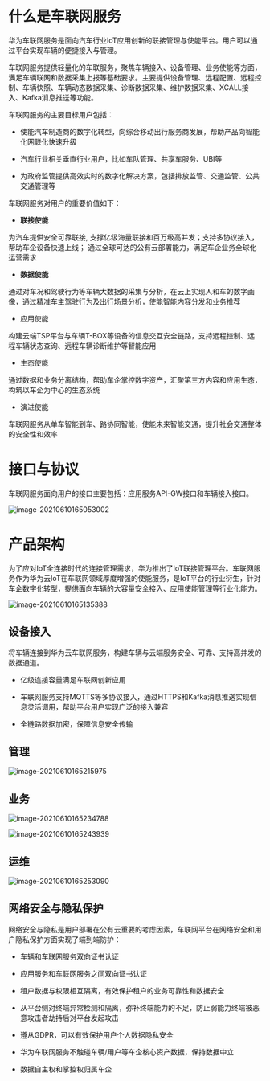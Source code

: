 # 什么是车联网服务

华为车联网服务是面向汽车行业IoT应用创新的联接管理与使能平台。用户可以通过平台实现车辆的便捷接入与管理。

车联网服务提供轻量化的车联服务，聚焦车辆接入、设备管理、业务使能等方面，满足车辆联网和数据采集上报等基础要求。主要提供设备管理、远程配置、远程控制、车辆快照、车辆动态数据采集、诊断数据采集、维护数据采集、XCALL接入、Kafka消息推送等功能。

车联网服务的主要目标用户包括：

- 使能汽车制造商的数字化转型，向综合移动出行服务商发展，帮助产品向智能化网联化快速升级

- 汽车行业相关垂直行业用户，比如车队管理、共享车服务、UBI等 

- 为政府监管提供高效实时的数字化解决方案，包括排放监管、交通监管、公共交通管理等

车联网服务对用户的重要价值如下：

- **联接使能**

为汽车提供安全可靠联接, 支撑亿级海量联接和百万级高并发；支持多协议接入，帮助车企设备快速上线； 通过全球可达的公有云部署能力，满足车企业务全球化运营需求

- **数据使能**

通过对车况和驾驶行为等车辆大数据的采集与分析，在云上实现人和车的数字画像，通过精准车主驾驶行为及出行场景分析，使能智能内容分发和业务推荐

- 应用使能

构建云端TSP平台与车辆T-BOX等设备的信息交互安全链路，支持远程控制、远程车辆状态查询、远程车辆诊断维护等智能应用

- 生态使能

通过数据和业务分离结构，帮助车企掌控数字资产，汇聚第三方内容和应用生态，构筑以车企为中心的生态系统

- 演进使能

车联网服务从单车智能到车、路协同智能，使能未来智能交通，提升社会交通整体的安全性和效率

# 接口与协议

车联网服务面向用户的接口主要包括：应用服务API-GW接口和车辆接入接口。

![image-20210610165053002](https://gitee.com/AiShiYuShiJiePingXing/img/raw/master/img/image-20210610165053002.png)

# 产品架构

为了应对IoT全连接时代的连接管理需求，华为推出了IoT联接管理平台。车联网服务作为华为云IoT在车联网领域厚度增强的使能服务，是IoT平台的行业衍生，针对车企数字化转型，提供面向车辆的大容量安全接入、应用使能管理等行业化能力。

![image-20210610165135388](https://gitee.com/AiShiYuShiJiePingXing/img/raw/master/img/image-20210610165135388.png)

## 设备接入

将车辆连接到华为云车联网服务，构建车辆与云端服务安全、可靠、支持高并发的数据通道。

- 亿级连接容量满足车联网创新应用

- 车联网服务支持MQTTS等多协议接入，通过HTTPS和Kafka消息推送实现信息灵活调用，帮助平台用户实现广泛的接入兼容

- 全链路数据加密，保障信息安全传输

## 管理

![image-20210610165215975](https://gitee.com/AiShiYuShiJiePingXing/img/raw/master/img/image-20210610165215975.png)

## 业务

![image-20210610165234788](https://gitee.com/AiShiYuShiJiePingXing/img/raw/master/img/image-20210610165234788.png)

![image-20210610165243939](https://gitee.com/AiShiYuShiJiePingXing/img/raw/master/img/image-20210610165243939.png)

## 运维

![image-20210610165253090](https://gitee.com/AiShiYuShiJiePingXing/img/raw/master/img/image-20210610165253090.png)

## 网络安全与隐私保护

网络安全与隐私是用户部署在公有云重要的考虑因素，车联网平台在网络安全和用户隐私保护方面实现了端到端防护：

- 车辆和车联网服务双向证书认证

- 应用服务和车联网服务之间双向证书认证

- 租户数据与权限相互隔离，有效保护租户的业务可靠性和数据安全

- 从平台侧对终端异常检测和隔离，弥补终端能力的不足，防止弱能力终端被恶意攻击者劫持后对平台发起攻击

- 遵从GDPR，可以有效保护用户个人数据隐私安全

- 华为车联网服务不触碰车辆/用户等车企核心资产数据，保持数据中立

- 数据自主权和掌控权归属车企